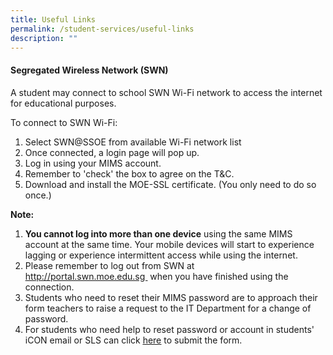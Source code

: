```yaml
---
title: Useful Links
permalink: /student-services/useful-links
description: ""
---
```

<h4><strong>Segregated Wireless Network (SWN)</strong></h4>
<p>A student may connect to school SWN Wi-Fi network to access the internet for educational purposes.</p>
<p>To connect to SWN Wi-Fi:</p>
<ol>
<li>Select SWN@SSOE from available Wi-Fi network list</li>
<li>Once connected, a login page will pop up.</li>
<li>Log in using your MIMS account.</li>
<li>Remember to 'check' the box to agree on the T&amp;C.</li>
<li>Download and install the MOE-SSL certificate. (You only need to do so once.)</li>
</ol>
<p><strong>Note:</strong></p>
<ol>
<li><strong>You cannot&nbsp;log into&nbsp;more than one device</strong>&nbsp;using the same MIMS account at the same time. Your mobile devices will start to experience lagging or experience intermittent access while using the internet.</li>
<li>Please remember to log out from SWN at <a href="http://portal.swn.moe.edu.sg/"><u>http://portal.swn.moe.edu.sg&nbsp;</u></a>&nbsp;when you have finished using the connection.</li>
<li>Students who need to reset their MIMS password are to approach their form teachers to raise a request to the&nbsp;IT&nbsp;Department for a change of password.&nbsp;</li>
<li>For students who need help to reset password or account in students' iCON email or SLS can click&nbsp;<a href="https://www.form.gov.sg/610c7f6b22cd6800125e3a6a" target=""><u>here</u></a>&nbsp;to submit the form.</li>
</ol>
